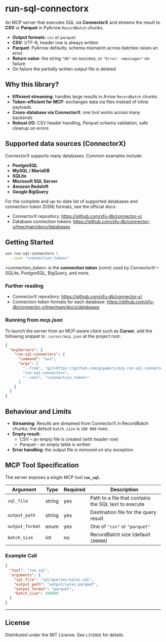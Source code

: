 # run-sql-connectorx

An MCP server that executes SQL via **ConnectorX** and streams the result to **CSV** or **Parquet** in 
PyArrow `RecordBatch` chunks.

* **Output formats**: `csv` or `parquet`
* **CSV**: UTF-8, header row is always written
* **Parquet**: PyArrow defaults; schema mismatch across batches raises an error
* **Return value**: the string `"OK"` on success, or `"Error: <message>"` on failure
* On failure the partially written output file is deleted

## Why this library?

- **Efficient streaming**: handles large results in Arrow `RecordBatch` chunks
- **Token-efficient for MCP**: exchanges data via files instead of inline payloads
- **Cross-database via ConnectorX**: one tool works across many backends
- **Robust I/O**: CSV header handling, Parquet schema validation, safe cleanup on errors

## Supported data sources (ConnectorX)

ConnectorX supports many databases. Common examples include:

- **PostgreSQL**
- **MySQL / MariaDB**
- **SQLite**
- **Microsoft SQL Server**
- **Amazon Redshift**
- **Google BigQuery**

For the complete and up-to-date list of supported databases and connection-token (DSN) formats, see the official docs:

- ConnectorX repository: <https://github.com/sfu-db/connector-x/>
- Database connection tokens: <https://github.com/sfu-db/connector-x/tree/main/docs/databases>

## Getting Started

```bash
uvx run-sql-connectorx \
  --conn "<connection_token>"
```

<connection_token> is the **connection token** (*conn*) used by ConnectorX—SQLite, PostgreSQL, BigQuery, and more.

### Further reading

* ConnectorX repository: <https://github.com/sfu-db/connector-x/>
* Connection-token formats for each database: <https://github.com/sfu-db/connector-x/tree/main/docs/databases>

### Running from *mcp.json*

To launch the server from an MCP-aware client such as **Cursor**, add the following snippet to
`.cursor/mcp.json` at the project root:

```json
{
  "mcpServers": {
    "run-sql-connectorx": {
      "command": "uvx",
      "args": [
        "--from", "git+https://github.com/gigamori/mcp-run-sql-connectorx",
        "run-sql-connectorx",
        "--conn", "<connection_token>"
      ]
    }
  }
}
```

## Behaviour and Limits

* **Streaming**: Results are streamed from ConnectorX in RecordBatch chunks; the default
  `batch_size` is `100 000` rows.
* **Empty result**:
  * CSV – an empty file is created (with header row)
  * Parquet – an empty table is written
* **Error handling**: the output file is removed on any exception.

## MCP Tool Specification

The server exposes a single MCP tool **`run_sql`**.

| Argument        | Type   | Required | Description                    |
|-----------------|--------|----------|--------------------------------|
| `sql_file`      | string | yes      | Path to a file that contains the SQL text to execute |
| `output_path`   | string | yes      | Destination file for the query result |
| `output_format` | enum   | yes      | One of `"csv"` or `"parquet"`   |
| `batch_size`    | int    | no       | RecordBatch size (default `100000`) |

### Example Call

```json
{
  "tool": "run_sql",
  "arguments": {
    "sql_file": "sql/queries/sales.sql",
    "output_path": "output/sales.parquet",
    "output_format": "parquet",
    "batch_size": 200000
  }
}
```

---

## License

Distributed under the MIT License. See `LICENSE` for details.
